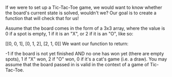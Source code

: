 If we were to set up a Tic-Tac-Toe game, we would want to know whether the board's current state is solved,
wouldn't we? Our goal is to create a function that will check that for us!

Assume that the board comes in the form of a 3x3 array,
where the value is 0 if a spot is empty, 1 if it is an "X",
or 2 if it is an "O", like so:

[[0, 0, 1],
 [0, 1, 2],
 [2, 1, 0]]
We want our function to return:

-1 if the board is not yet finished AND no one has won yet (there are empty spots),
1 if "X" won,
2 if "O" won,
0 if it's a cat's game (i.e. a draw).
You may assume that the board passed in is valid in the context of a game of Tic-Tac-Toe.
